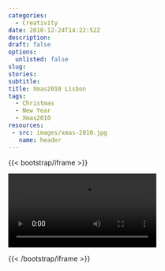 ```yaml
---
categories: 
  - Creativity
date: 2010-12-24T14:22:52Z
description: 
draft: false
options:
  unlisted: false
slug:
stories:
subtitle: 
title: Xmas2010 Lisbon
tags: 
  - Christmas
  - New Year
  - Xmas2010
resources:
 - src: images/xmas-2010.jpg
   name: header
---
```


{{< bootstrap/iframe >}}

<video src="Christmas_2010.mp4" controls="true"></video>

{{< /bootstrap/iframe >}}